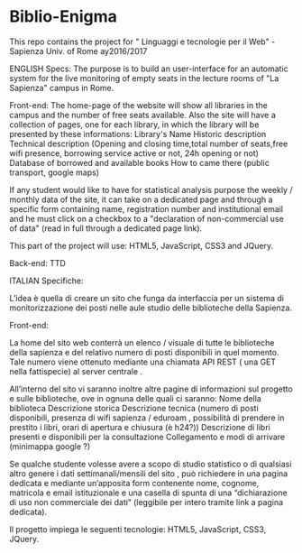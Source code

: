 # Biblio-Enigma
This repo contains the project for " Linguaggi e tecnologie per il Web" - Sapienza Univ. of Rome ay2016/2017

ENGLISH
Specs:
The purpose is to build an user-interface for an automatic system for the live monitoring of empty seats in the lecture rooms of "La Sapienza" campus in Rome.

Front-end:
The home-page of the website will show all libraries in the campus and the number of free seats available.
Also the site will have a collection of pages, one for each library, in which the library will be presented by these informations:
Library's Name
Historic description
Technical description (Opening and closing time,total number of seats,free wifi presence, borrowing service active or not, 24h opening or not)
Database of borrowed and available books 
How to came there (public transport, google maps)

If any student would like to have for statistical analysis purpose the weekly / monthly data of the site,
it can take on a dedicated page and through a specific form containing name, registration number and institutional email
and he must click on a checkbox to a "declaration of non-commercial use of data" (read in full through a dedicated page link).


This part of the project will use: HTML5, JavaScript, CSS3 and JQuery.

Back-end:
TTD

ITALIAN
Specifiche:

L’idea è quella di creare un sito che funga da interfaccia per un sistema di monitorizzazione dei posti nelle aule studio
delle biblioteche della Sapienza. 


Front-end:


La home del sito web conterrà un elenco / visuale di tutte le biblioteche della sapienza e del relativo numero di posti disponibili in quel momento. Tale numero viene ottenuto mediante una chiamata API REST ( una GET nella fattispecie) al server centrale .


All’interno del sito vi saranno inoltre altre pagine di informazioni sul progetto e sulle biblioteche, ove in ognuna delle quali ci saranno:
Nome della biblioteca
Descrizione storica 
Descrizione tecnica (numero di posti disponibili, presenza di wifi sapienza / eduroam , possibilità di prendere in prestito i libri, orari di apertura e chiusura (è h24?))
Descrizione di libri presenti e disponibili per la consultazione
Collegamento e modi di arrivare (minimappa google ?)


Se qualche studente volesse avere a scopo di studio statistico o di qualsiasi altro genere i dati settimanali/mensili del sito , può richiedere in una pagina dedicata e mediante un’apposita form contenente nome, cognome, matricola e email istituzionale e una casella di spunta di una “dichiarazione di uso non commerciale dei dati” (leggibile per intero tramite link a pagina dedicata).


Il progetto impiega le seguenti tecnologie: HTML5, JavaScript, CSS3, JQuery.
